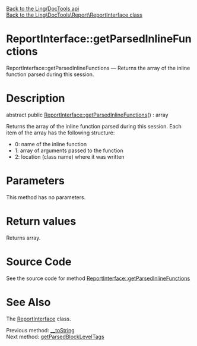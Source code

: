 [Back to the Ling/DocTools api](https://github.com/lingtalfi/DocTools/blob/master/doc/api/Ling/DocTools.md)<br>
[Back to the Ling\DocTools\Report\ReportInterface class](https://github.com/lingtalfi/DocTools/blob/master/doc/api/Ling/DocTools/Report/ReportInterface.md)


ReportInterface::getParsedInlineFunctions
================



ReportInterface::getParsedInlineFunctions — Returns the array of the inline function parsed during this session.




Description
================


abstract public [ReportInterface::getParsedInlineFunctions](https://github.com/lingtalfi/DocTools/blob/master/doc/api/Ling/DocTools/Report/ReportInterface/getParsedInlineFunctions.md)() : array




Returns the array of the inline function parsed during this session.
Each item of the array has the following structure:

- 0: name of the inline function
- 1: array of arguments passed to the function
- 2: location (class name) where it was written




Parameters
================

This method has no parameters.


Return values
================

Returns array.








Source Code
===========
See the source code for method [ReportInterface::getParsedInlineFunctions](https://github.com/lingtalfi/DocTools/blob/master/Report/ReportInterface.php#L345-L345)


See Also
================

The [ReportInterface](https://github.com/lingtalfi/DocTools/blob/master/doc/api/Ling/DocTools/Report/ReportInterface.md) class.

Previous method: [__toString](https://github.com/lingtalfi/DocTools/blob/master/doc/api/Ling/DocTools/Report/ReportInterface/__toString.md)<br>Next method: [getParsedBlockLevelTags](https://github.com/lingtalfi/DocTools/blob/master/doc/api/Ling/DocTools/Report/ReportInterface/getParsedBlockLevelTags.md)<br>

